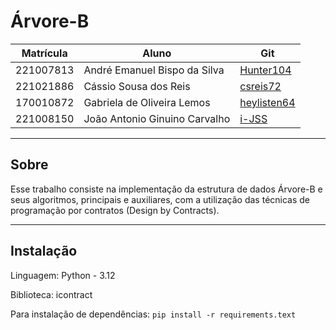 # Árvore-B

| Matrícula | Aluno                         | Git                                           |
| --------- | ----------------------------- | --------------------------------------------- |
| 221007813 | André Emanuel Bispo da Silva  | [Hunter104](https://github.com/Hunter104)     |
| 221021886 | Cássio Sousa dos Reis         | [csreis72](https://github.com/csreis72)       |
| 170010872 | Gabriela de Oliveira Lemos    | [heylisten64](https://github.com/heylisten64) |
| 221008150 | João Antonio Ginuino Carvalho | [i-JSS](https://github.com/i-JSS)             |

---

## Sobre

Esse trabalho consiste na implementação da estrutura de dados Árvore-B e seus algoritmos, principais e auxiliares, com a utilização das técnicas de programação por contratos (Design by Contracts).

---

## Instalação

Linguagem: Python - 3.12

Biblioteca: icontract

Para instalação de dependências: `pip install -r requirements.text`

